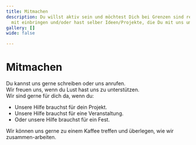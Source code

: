 ```yaml
---
title: Mitmachen
description: Du willst aktiv sein und möchtest Dich bei Grenzen sind relativ e.V.
  mit einbringen und/oder hast selber Ideen/Projekte, die Du mit uns umsetzen möchtest?!
gallery: []
wide: false

---
```

# Mitmachen

Du kannst uns gerne schreiben oder uns anrufen.  
Wir freuen uns, wenn du Lust hast uns zu unterstützen.  
Wir sind gerne für dich da, wenn du:

- Unsere Hilfe brauchst für dein Projekt.
- Unsere Hilfe brauchst für eine Veranstaltung.
- Oder unsere Hilfe brauchst für ein Fest.

Wir können uns gerne zu einem Kaffee treffen und überlegen, wie wir zusammen-arbeiten.
